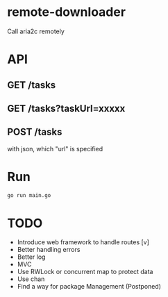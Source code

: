 # remote-downloader
Call aria2c remotely

# API

## GET /tasks


## GET /tasks?taskUrl=xxxxx


## POST /tasks 

with json, which "url" is specified


# Run

```bash
go run main.go
```


# TODO

 - Introduce web framework to handle routes [v]
 - Better handling errors
 - Better log
 - MVC
 - Use RWLock or concurrent map to protect data
 - Use chan
 - Find a way for package Management (Postponed)
